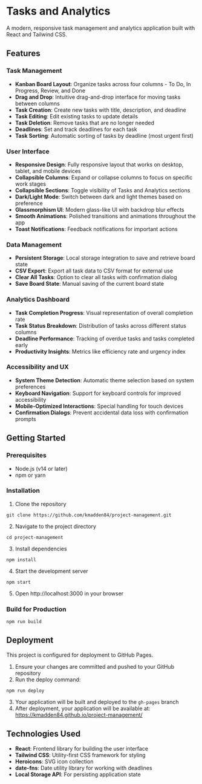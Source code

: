 # Tasks and Analytics

A modern, responsive task management and analytics application built with React and Tailwind CSS.

## Features

### Task Management
- **Kanban Board Layout**: Organize tasks across four columns - To Do, In Progress, Review, and Done
- **Drag and Drop**: Intuitive drag-and-drop interface for moving tasks between columns
- **Task Creation**: Create new tasks with title, description, and deadline
- **Task Editing**: Edit existing tasks to update details
- **Task Deletion**: Remove tasks that are no longer needed
- **Deadlines**: Set and track deadlines for each task
- **Task Sorting**: Automatic sorting of tasks by deadline (most urgent first)

### User Interface
- **Responsive Design**: Fully responsive layout that works on desktop, tablet, and mobile devices
- **Collapsible Columns**: Expand or collapse columns to focus on specific work stages
- **Collapsible Sections**: Toggle visibility of Tasks and Analytics sections
- **Dark/Light Mode**: Switch between dark and light themes based on preference
- **Glassmorphism UI**: Modern glass-like UI with backdrop blur effects
- **Smooth Animations**: Polished transitions and animations throughout the app
- **Toast Notifications**: Feedback notifications for important actions

### Data Management
- **Persistent Storage**: Local storage integration to save and retrieve board state
- **CSV Export**: Export all task data to CSV format for external use
- **Clear All Tasks**: Option to clear all tasks with confirmation dialog
- **Save Board State**: Manual saving of the current board state

### Analytics Dashboard
- **Task Completion Progress**: Visual representation of overall completion rate
- **Task Status Breakdown**: Distribution of tasks across different status columns
- **Deadline Performance**: Tracking of overdue tasks and tasks completed early
- **Productivity Insights**: Metrics like efficiency rate and urgency index

### Accessibility and UX
- **System Theme Detection**: Automatic theme selection based on system preferences
- **Keyboard Navigation**: Support for keyboard controls for improved accessibility
- **Mobile-Optimized Interactions**: Special handling for touch devices
- **Confirmation Dialogs**: Prevent accidental data loss with confirmation prompts

## Getting Started

### Prerequisites
- Node.js (v14 or later)
- npm or yarn

### Installation

1. Clone the repository
```
git clone https://github.com/kmadden84/project-management.git
```

2. Navigate to the project directory
```
cd project-management
```

3. Install dependencies
```
npm install
```

4. Start the development server
```
npm start
```

5. Open http://localhost:3000 in your browser

### Build for Production
```
npm run build
```

## Deployment

This project is configured for deployment to GitHub Pages.

1. Ensure your changes are committed and pushed to your GitHub repository
2. Run the deploy command:
```
npm run deploy
```

3. Your application will be built and deployed to the `gh-pages` branch
4. After deployment, your application will be available at: https://kmadden84.github.io/project-management/

## Technologies Used

- **React**: Frontend library for building the user interface
- **Tailwind CSS**: Utility-first CSS framework for styling
- **Heroicons**: SVG icon collection
- **date-fns**: Date utility library for working with deadlines
- **Local Storage API**: For persisting application state 
